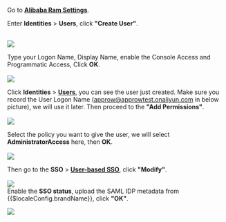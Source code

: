 <IntegrationDetailCard title="Set up Alibaba Cloud">

Go to [**Alibaba Ram Settings**](https://ram.console.aliyun.com/settings).<br>

Enter **Identities** > **Users**, click **"Create User"**.<br><br>

![](~@imagesEnUs/integration/ali-cloud/ali7.png)

Type your Logon Name, Display Name, enable the Console Access and Programmatic Access, Click **OK**.<br>
<br>
![](~@imagesEnUs/integration/ali-cloud/ali8.png)

Click **Identities** > [**Users**](https://ram.console.aliyun.com/users), you can see the user just created. Make sure you record the User Logon Name (approw@approwtest.onaliyun.com in below picture), we will use it later. Then proceed to the **"Add Permissions"**.<br>
<br>
![](~@imagesEnUs/integration/ali-cloud/ali9.png)

Select the policy you want to give the user, we will select **AdministratorAccess** here, then **OK**.<br>
<br>
![](~@imagesEnUs/integration/ali-cloud/ali10.png)

Then go to the **SSO** > [**User-based SSO**](https://ram.console.aliyun.com/providers), click **"Modify"**.<br>
<br>
![](~@imagesEnUs/integration/ali-cloud/ali11.png)
<br>
Enable the **SSO status**, upload the SAML IDP metadata from {{$localeConfig.brandName}}, click **"OK"**.

![](~@imagesEnUs/integration/ali-cloud/ali12.png)

</IntegrationDetailCard>

